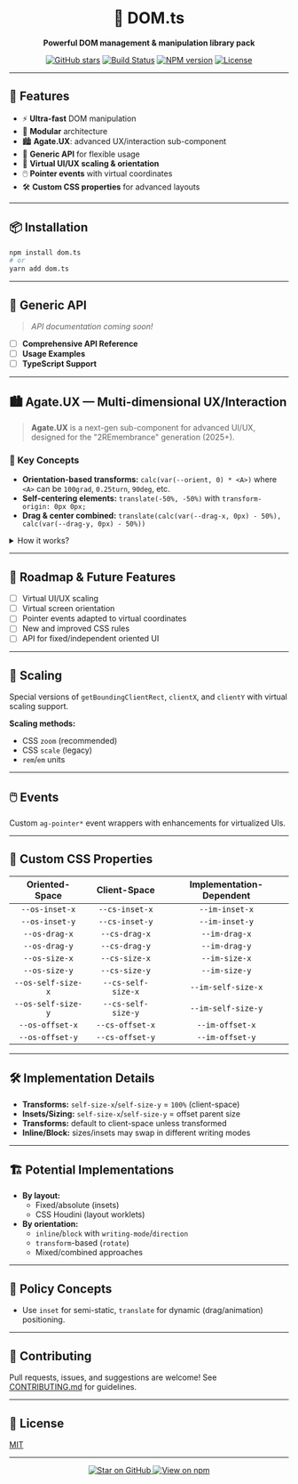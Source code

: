 <h1 align="center">💎 DOM.ts</h1>

<p align="center">
  <b>Powerful DOM management & manipulation library pack</b>
</p>
<p align="center">
  <a href="https://github.com/unite-2-re/dom.ts"><img src="https://img.shields.io/github/stars/unite-2-re/dom.ts?style=flat-square" alt="GitHub stars"></a>
  <a href="https://github.com/unite-2-re/dom.ts/actions"><img src="https://img.shields.io/github/workflow/status/unite-2-re/dom.ts/CI?style=flat-square" alt="Build Status"></a>
  <a href="https://www.npmjs.com/package/dom.ts"><img src="https://img.shields.io/npm/v/dom.ts?style=flat-square" alt="NPM version"></a>
  <a href="https://github.com/unite-2-re/dom.ts/blob/main/LICENSE"><img src="https://img.shields.io/github/license/unite-2-re/dom.ts?style=flat-square" alt="License"></a>
</p>

---

## 🚀 Features

- ⚡️ **Ultra-fast** DOM manipulation
- 🧩 **Modular** architecture
- 🏙️ **Agate.UX**: advanced UX/interaction sub-component
- 🧰 **Generic API** for flexible usage
- 🎨 **Virtual UI/UX scaling & orientation**
- 🖱️ **Pointer events** with virtual coordinates
- 🛠️ **Custom CSS properties** for advanced layouts

---

## 📦 Installation

```bash
npm install dom.ts
# or
yarn add dom.ts
```

---

## 🔌 Generic API

> _API documentation coming soon!_

- [ ] **Comprehensive API Reference**
- [ ] **Usage Examples**
- [ ] **TypeScript Support**

---

## 🏙️ Agate.UX — Multi-dimensional UX/Interaction

> **Agate.UX** is a next-gen sub-component for advanced UI/UX, designed for the "2REmembrance" generation (2025+).

### 🧩 Key Concepts

- **Orientation-based transforms:**
  `calc(var(--orient, 0) * <A>)` where `<A>` can be `100grad`, `0.25turn`, `90deg`, etc.
- **Self-centering elements:**
  `translate(-50%, -50%)` with `transform-origin: 0px 0px;`
- **Drag & center combined:**
  `translate(calc(var(--drag-x, 0px) - 50%), calc(var(--drag-y, 0px) - 50%))`

<details>
<summary>How it works?</summary>

#### Coordinate Spaces

- <kbd>Client-Space</kbd>: page coordinate system
- <kbd>Oriented-Space</kbd>: virtual screen
- <kbd>Algorithm-Space</kbd>: internal logic

#### Degree Types

- <span style="background:#eee; border-radius:4px; padding:2px 6px;">90deg-based</span> (0°, 90°, 180°, 270°)
- <span style="background:#eee; border-radius:4px; padding:2px 6px;">Variable/Matrix-based</span>

#### Event Pre-computation

- Client-Space Pointer Position
- Oriented-Space Pointer Position
- Algorithm-Space Pointer Position

</details>

---

## 🌟 Roadmap & Future Features

- [ ] Virtual UI/UX scaling
- [ ] Virtual screen orientation
- [ ] Pointer events adapted to virtual coordinates
- [ ] New and improved CSS rules
- [ ] API for fixed/independent oriented UI

---

## 📏 Scaling

Special versions of `getBoundingClientRect`, `clientX`, and `clientY` with virtual scaling support.

**Scaling methods:**
- CSS `zoom` (recommended)
- CSS `scale` (legacy)
- `rem`/`em` units

---

## 🖱️ Events

Custom `ag-pointer*` event wrappers with enhancements for virtualized UIs.

---

## 🎨 Custom CSS Properties

| Oriented-Space | Client-Space | Implementation-Dependent |
|:--------------:|:------------:|:------------------------:|
| `--os-inset-x` | `--cs-inset-x` | `--im-inset-x` |
| `--os-inset-y` | `--cs-inset-y` | `--im-inset-y` |
| `--os-drag-x`  | `--cs-drag-x`  | `--im-drag-x`  |
| `--os-drag-y`  | `--cs-drag-y`  | `--im-drag-y`  |
| `--os-size-x`  | `--cs-size-x`  | `--im-size-x`  |
| `--os-size-y`  | `--cs-size-y`  | `--im-size-y`  |
| `--os-self-size-x` | `--cs-self-size-x` | `--im-self-size-x` |
| `--os-self-size-y` | `--cs-self-size-y` | `--im-self-size-y` |
| `--os-offset-x` | `--cs-offset-x` | `--im-offset-x` |
| `--os-offset-y` | `--cs-offset-y` | `--im-offset-y` |

---

## 🛠️ Implementation Details

- **Transforms:** `self-size-x`/`self-size-y` = `100%` (client-space)
- **Insets/Sizing:** `self-size-x`/`self-size-y` = offset parent size
- **Transforms:** default to client-space unless transformed
- **Inline/Block:** sizes/insets may swap in different writing modes

---

## 🏗️ Potential Implementations

- **By layout:**
  - Fixed/absolute (insets)
  - CSS Houdini (layout worklets)
- **By orientation:**
  - `inline`/`block` with `writing-mode`/`direction`
  - `transform`-based (`rotate`)
  - Mixed/combined approaches

---

## 🧭 Policy Concepts

- Use `inset` for semi-static, `translate` for dynamic (drag/animation) positioning.

---

## 🤝 Contributing

Pull requests, issues, and suggestions are welcome!
See [CONTRIBUTING.md](./CONTRIBUTING.md) for guidelines.

---

## 📄 License

[MIT](./LICENSE)

---

<p align="center">
  <a href="https://github.com/unite-2-re/dom.ts">
    <img src="https://img.shields.io/badge/Star%20on-GitHub-24292f?logo=github&style=for-the-badge" alt="Star on GitHub"/>
  </a>
  <a href="https://www.npmjs.com/package/dom.ts">
    <img src="https://img.shields.io/badge/View%20on-npm-cc3534?logo=npm&style=for-the-badge" alt="View on npm"/>
  </a>
</p>


